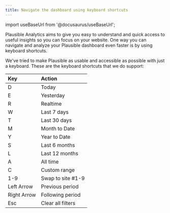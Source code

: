 ```yaml
---
title: Navigate the dashboard using keyboard shortcuts
---
```


import useBaseUrl from '@docusaurus/useBaseUrl';

Plausible Analytics aims to give you easy to understand and quick access to useful insights so you can focus on your website. One way you can navigate and analyze your Plausible dashboard even faster is by using keyboard shortcuts. 

We've tried to make Plausible as usable and accessible as possible with just a keyboard. These are the keyboard shortcuts that we do support:

| Key       | Action     |
| :------------- | :----------- |
| D | Today |
| E | Yesterday |
| R | Realtime |
| W | Last 7 days |
| T | Last 30 days |
| M | Month to Date |
| Y | Year to Date |
| S | Last 6 months |
| L | Last 12 months |
| A | All time |
| C | Custom range |
| 1-9 | Swap to site #1-9 |
| Left Arrow | Previous period |
| Right Arrow | Following period |
| Esc | Clear all filters |
